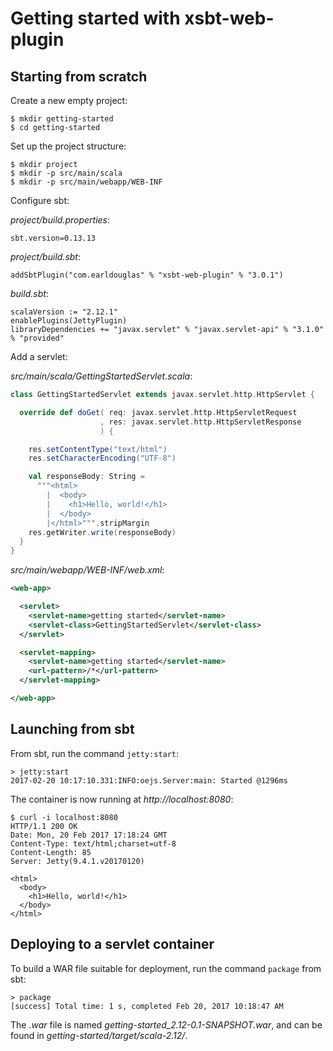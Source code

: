 # Getting started with xsbt-web-plugin

## Starting from scratch

Create a new empty project:

```
$ mkdir getting-started
$ cd getting-started
```

Set up the project structure:

```
$ mkdir project
$ mkdir -p src/main/scala
$ mkdir -p src/main/webapp/WEB-INF
```

Configure sbt:

*project/build.properties*:

```
sbt.version=0.13.13
```

*project/build.sbt*:

```
addSbtPlugin("com.earldouglas" % "xsbt-web-plugin" % "3.0.1")
```

*build.sbt*:

```
scalaVersion := "2.12.1"
enablePlugins(JettyPlugin)
libraryDependencies += "javax.servlet" % "javax.servlet-api" % "3.1.0" % "provided"
```

Add a servlet:

*src/main/scala/GettingStartedServlet.scala*:

```scala
class GettingStartedServlet extends javax.servlet.http.HttpServlet {

  override def doGet( req: javax.servlet.http.HttpServletRequest
                    , res: javax.servlet.http.HttpServletResponse
                    ) {

    res.setContentType("text/html")
    res.setCharacterEncoding("UTF-8")

    val responseBody: String =
      """<html>
        |  <body>
        |    <h1>Hello, world!</h1>
        |  </body>
        |</html>""".stripMargin
    res.getWriter.write(responseBody)
  }
}
```

*src/main/webapp/WEB-INF/web.xml*:

```xml
<web-app>

  <servlet>
    <servlet-name>getting started</servlet-name>
    <servlet-class>GettingStartedServlet</servlet-class>
  </servlet>

  <servlet-mapping>
    <servlet-name>getting started</servlet-name>
    <url-pattern>/*</url-pattern>
  </servlet-mapping>

</web-app>
```

## Launching from sbt

From sbt, run the command `jetty:start`:

```
> jetty:start
2017-02-20 10:17:10.331:INFO:oejs.Server:main: Started @1296ms
```

The container is now running at *http://localhost:8080*:

```
$ curl -i localhost:8080
HTTP/1.1 200 OK
Date: Mon, 20 Feb 2017 17:18:24 GMT
Content-Type: text/html;charset=utf-8
Content-Length: 85
Server: Jetty(9.4.1.v20170120)

<html>
  <body>
    <h1>Hello, world!</h1>
  </body>
</html>
```

## Deploying to a servlet container

To build a WAR file suitable for deployment, run the command `package`
from sbt:

```
> package
[success] Total time: 1 s, completed Feb 20, 2017 10:18:47 AM
```

The *.war* file is named *getting-started_2.12-0.1-SNAPSHOT.war*, and
can be found in *getting-started/target/scala-2.12/*.
